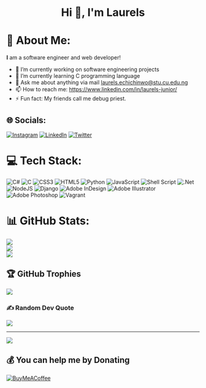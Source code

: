 <h1 align="center">Hi 👋, I'm Laurels</h1>

# 💫 About Me:

**I** am a software engineer and web developer!

- 🔭 I’m currently working on software engineering projects
- 🌱 I’m currently learning C programming language
- 💬 Ask me about anything via mail laurels.echichinwo@stu.cu.edu.ng
- 📫 How to reach me: https://www.linkedin.com/in/laurels-junior/
- ⚡ Fun fact: My friends call me debug priest.


## 🌐 Socials:
[![Instagram](https://img.shields.io/badge/Instagram-%23E4405F.svg?logo=Instagram&logoColor=white)](https://instagram.com/laurels.oe) [![LinkedIn](https://img.shields.io/badge/LinkedIn-%230077B5.svg?logo=linkedin&logoColor=white)](https://linkedin.com/in/Laurels-junior/) [![Twitter](https://img.shields.io/badge/Twitter-%231DA1F2.svg?logo=Twitter&logoColor=white)](https://twitter.com/@Laurels_) 


# 💻 Tech Stack:
![C#](https://img.shields.io/badge/c%23-%23239120.svg?style=for-the-badge&logo=c-sharp&logoColor=white) ![C](https://img.shields.io/badge/c-%2300599C.svg?style=for-the-badge&logo=c&logoColor=white) ![CSS3](https://img.shields.io/badge/css3-%231572B6.svg?style=for-the-badge&logo=css3&logoColor=white) ![HTML5](https://img.shields.io/badge/html5-%23E34F26.svg?style=for-the-badge&logo=html5&logoColor=white) ![Python](https://img.shields.io/badge/python-3670A0?style=for-the-badge&logo=python&logoColor=ffdd54) ![JavaScript](https://img.shields.io/badge/javascript-%23323330.svg?style=for-the-badge&logo=javascript&logoColor=%23F7DF1E) ![Shell Script](https://img.shields.io/badge/shell_script-%23121011.svg?style=for-the-badge&logo=gnu-bash&logoColor=white) ![.Net](https://img.shields.io/badge/.NET-5C2D91?style=for-the-badge&logo=.net&logoColor=white) ![NodeJS](https://img.shields.io/badge/node.js-6DA55F?style=for-the-badge&logo=node.js&logoColor=white) ![Django](https://img.shields.io/badge/django-%23092E20.svg?style=for-the-badge&logo=django&logoColor=white) ![Adobe InDesign](https://img.shields.io/badge/Adobe%20InDesign-49021F?style=for-the-badge&logo=adobeindesign&logoColor=white) ![Adobe Illustrator](https://img.shields.io/badge/adobeillustrator-%23FF9A00.svg?style=for-the-badge&logo=adobeillustrator&logoColor=white) ![Adobe Photoshop](https://img.shields.io/badge/adobephotoshop-%2331A8FF.svg?style=for-the-badge&logo=adobephotoshop&logoColor=white) ![Vagrant](https://img.shields.io/badge/vagrant-%231563FF.svg?style=for-the-badge&logo=vagrant&logoColor=white)


# 📊 GitHub Stats:
![](https://github-readme-stats.vercel.app/api?username=laurells&theme=gruvbox&hide_border=false&include_all_commits=false&count_private=false)<br/>
![](https://github-readme-streak-stats.herokuapp.com/?user=laurells&theme=gruvbox&hide_border=false)<br/>
![](https://github-readme-stats.vercel.app/api/top-langs/?username=laurells&theme=gruvbox&hide_border=false&include_all_commits=false&count_private=false&layout=compact)

## 🏆 GitHub Trophies
![](https://github-profile-trophy.vercel.app/?username=laurells&theme=gruvbox&no-frame=false&no-bg=false&margin-w=4)

### ✍️ Random Dev Quote
![](https://quotes-github-readme.vercel.app/api?type=horizontal&theme=gruvbox)

---
[![](https://visitcount.itsvg.in/api?id=laurells&icon=0&color=0)](https://visitcount.itsvg.in)

  ## 💰 You can help me by Donating
  [![BuyMeACoffee](https://img.shields.io/badge/Buy%20Me%20a%20Coffee-ffdd00?style=for-the-badge&logo=buy-me-a-coffee&logoColor=black)](https://buymeacoffee.com/https://www.buymeacoffee.com/laurelsechf) 

  
  
